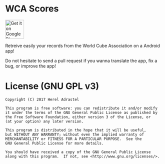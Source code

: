 # WCA Scores

<a href="https://play.google.com/store/apps/details?id=com.adrastel.niviel" target="_blank">
  <img alt="Get it on Google Play"
       src="https://play.google.com/intl/en_us/badges/images/generic/en-play-badge.png" height="60"/>
</a>

Retreive easily your records from the World Cube Association on a Android app!

Do not hesitate to send a pull request if you wanna translate the app, fix a bug, or improve the app!

# License (GNU GPL v3)

    Copyright (C) 2017 Herel Adrastel

    This program is free software: you can redistribute it and/or modify
    it under the terms of the GNU General Public License as published by
    the Free Software Foundation, either version 3 of the License, or
    (at your option) any later version.

    This program is distributed in the hope that it will be useful,
    but WITHOUT ANY WARRANTY; without even the implied warranty of
    MERCHANTABILITY or FITNESS FOR A PARTICULAR PURPOSE.  See the
    GNU General Public License for more details.

    You should have received a copy of the GNU General Public License
    along with this program.  If not, see <http://www.gnu.org/licenses/>.
